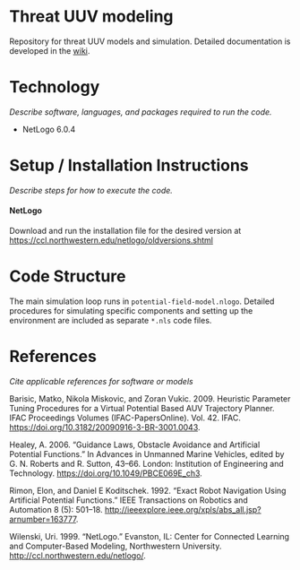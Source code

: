 # Threat UUV modeling

Repository for threat UUV models and simulation.  Detailed documentation is developed in the [wiki](https://gitlab.nps.edu/team1-cuuv/threat-uuv-modeling/wikis/home).

# Technology
*Describe software, languages, and packages required to run the code.*

* NetLogo 6.0.4

# Setup / Installation Instructions
*Describe steps for how to execute the code.*

#### NetLogo

Download and run the installation file for the desired version at https://ccl.northwestern.edu/netlogo/oldversions.shtml

# Code Structure

The main simulation loop runs in `potential-field-model.nlogo`.  Detailed
procedures for simulating specific components and setting up the environment are
included as separate `*.nls` code files.

# References
*Cite applicable references for software or models*

Barisic, Matko, Nikola Miskovic, and Zoran Vukic. 2009. Heuristic Parameter Tuning Procedures for a Virtual Potential Based AUV Trajectory Planner. IFAC Proceedings Volumes (IFAC-PapersOnline). Vol. 42. IFAC. https://doi.org/10.3182/20090916-3-BR-3001.0043.

Healey, A. 2006. “Guidance Laws, Obstacle Avoidance and Artificial Potential Functions.” In Advances in Unmanned Marine Vehicles, edited by G. N. Roberts and R. Sutton, 43–66. London: Institution of Engineering and Technology. https://doi.org/10.1049/PBCE069E_ch3.

Rimon, Elon, and Daniel E Koditschek. 1992. “Exact Robot Navigation Using Artificial Potential Functions.” IEEE Transactions on Robotics and Automation 8 (5): 501–18. http://ieeexplore.ieee.org/xpls/abs_all.jsp?arnumber=163777.

Wilenski, Uri. 1999. “NetLogo.” Evanston, IL: Center for Connected Learning and Computer-Based Modeling, Northwestern University. http://ccl.northwestern.edu/netlogo/.
